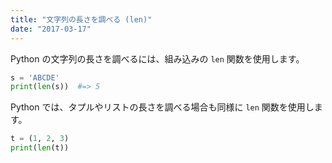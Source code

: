 ```yaml
---
title: "文字列の長さを調べる (len)"
date: "2017-03-17"
---
```


Python の文字列の長さを調べるには、組み込みの `len` 関数を使用します。

~~~ python
s = 'ABCDE'
print(len(s))  #=> 5
~~~

Python では、タプルやリストの長さを調べる場合も同様に `len` 関数を使用します。

~~~ python
t = (1, 2, 3)
print(len(t))
~~~

